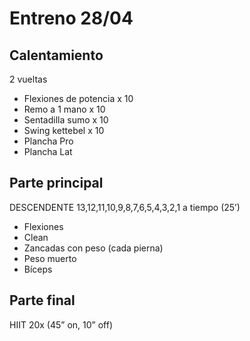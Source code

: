 # Entreno 28/04

## Calentamiento

2 vueltas

- Flexiones de potencia x 10
- Remo a 1 mano x 10
- Sentadilla sumo x 10
- Swing kettebel x 10
- Plancha Pro
- Plancha Lat

## Parte principal

DESCENDENTE 13,12,11,10,9,8,7,6,5,4,3,2,1 a tiempo (25’)

- Flexiones
- Clean 
- Zancadas con peso (cada pierna)
- Peso muerto 
- Bíceps 

## Parte final

HIIT 20x (45” on, 10” off)
